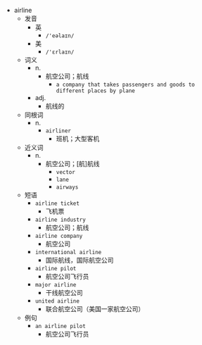 - airline
  - 发音
    - 英
      - `/'eəlaɪn/`
    - 美
      - `/'ɛrlaɪn/`
  - 词义
    - n.
      - 航空公司；航线
        - `a company that takes passengers and goods to different places by plane`
    - adj.
      - 航线的
  - 同根词
    - n.
      - `airliner`
        - 班机；大型客机
  - 近义词
    - n.
      - 航空公司；[航]航线
        - `vector`
        - `lane`
        - `airways`
  - 短语
    - `airline ticket`
      - 飞机票 
    - `airline industry`
      - 航空公司；航线 
    - `airline company`
      - 航空公司 
    - `international airline`
      - 国际航线，国际航空公司 
    - `airline pilot`
      - 航空公司飞行员 
    - `major airline`
      - 干线航空公司 
    - `united airline`
      - 联合航空公司（美国一家航空公司） 
  - 例句
    - `an airline pilot`
      - 航空公司飞行员

